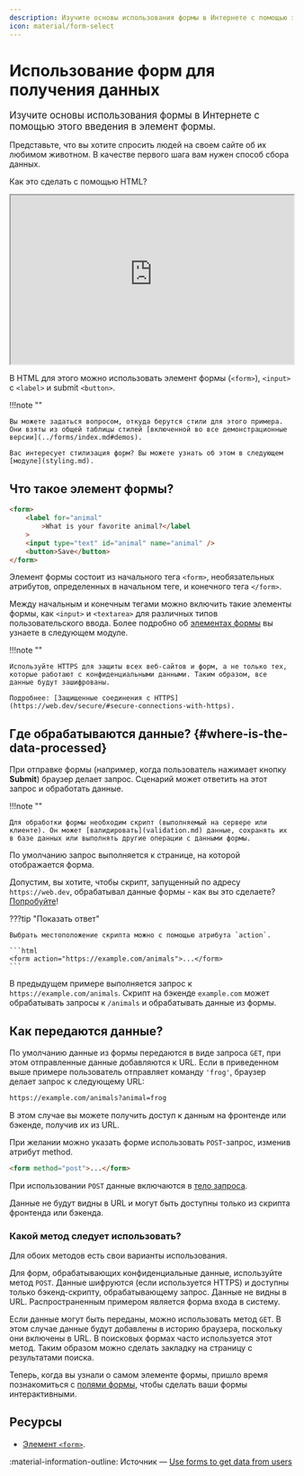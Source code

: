 ```yaml
---
description: Изучите основы использования формы в Интернете с помощью этого введения в элемент формы.
icon: material/form-select
---
```


# Использование форм для получения данных

<big>Изучите основы использования формы в Интернете с помощью этого введения в элемент формы.</big>

Представьте, что вы хотите спросить людей на своем сайте об их любимом животном. В качестве первого шага вам нужен способ сбора данных.

Как это сделать с помощью HTML?

<iframe style="width: 100%; height: 300px;" sandbox="allow-scripts allow-modals allow-forms allow-same-origin allow-top-navigation-by-user-activation allow-downloads" data-testid="app-preview-iframe" title="Preview of learn-forms-get-started" src="https://learn-forms-get-started.glitch.me/"></iframe>

В HTML для этого можно использовать элемент формы (`<form>`), `<input>` с `<label>` и submit `<button>`.

!!!note ""

    Вы можете задаться вопросом, откуда берутся стили для этого примера. Они взяты из общей таблицы стилей [включенной во все демонстрационные версии](../forms/index.md#demos).

    Вас интересует стилизация форм? Вы можете узнать об этом в следующем [модуле](styling.md).

## Что такое элемент формы?

```html
<form>
    <label for="animal"
        >What is your favorite animal?</label
    >
    <input type="text" id="animal" name="animal" />
    <button>Save</button>
</form>
```

Элемент формы состоит из начального тега `<form>`, необязательных атрибутов, определенных в начальном теге, и конечного тега `</form>`.

Между начальным и конечным тегами можно включить такие элементы формы, как `<input>` и `<textarea>` для различных типов пользовательского ввода. Более подробно об [элементах формы](form-fields.md) вы узнаете в следующем модуле.

!!!note ""

    Используйте HTTPS для защиты всех веб-сайтов и форм, а не только тех, которые работают с конфиденциальными данными. Таким образом, все данные будут зашифрованы.

    Подробнее: [Защищенные соединения с HTTPS](https://web.dev/secure/#secure-connections-with-https).

## Где обрабатываются данные? {#where-is-the-data-processed}

При отправке формы (например, когда пользователь нажимает кнопку **Submit**) браузер делает запрос. Сценарий может ответить на этот запрос и обработать данные.

!!!note ""

    Для обработки формы необходим скрипт (выполняемый на сервере или клиенте). Он может [валидировать](validation.md) данные, сохранять их в базе данных или выполнять другие операции с данными формы.

По умолчанию запрос выполняется к странице, на которой отображается форма.

Допустим, вы хотите, чтобы скрипт, запущенный по адресу `https://web.dev`, обрабатывал данные формы - как вы это сделаете? [Попробуйте](https://codepen.io/web-dot-dev/pen/fbf90faccc7a22e208c2a507f33be598?editors=1100)!

???tip "Показать ответ"

    Выбрать местоположение скрипта можно с помощью атрибута `action`.

    ```html
    <form action="https://example.com/animals">...</form>
    ```

В предыдущем примере выполняется запрос к `https://example.com/animals`. Скрипт на бэкенде `example.com` может обрабатывать запросы к `/animals` и обрабатывать данные из формы.

## Как передаются данные?

По умолчанию данные из формы передаются в виде запроса `GET`, при этом отправленные данные добавляются к URL. Если в приведенном выше примере пользователь отправляет команду `'frog'`, браузер делает запрос к следующему URL:

```html
https://example.com/animals?animal=frog
```

В этом случае вы можете получить доступ к данным на фронтенде или бэкенде, получив их из URL.

При желании можно указать форме использовать `POST`-запрос, изменив атрибут method.

```html
<form method="post">...</form>
```

При использовании `POST` данные включаются в [тело запроса](https://developer.mozilla.org/docs/Web/HTTP/Methods/POST#example).

Данные не будут видны в URL и могут быть доступны только из скрипта фронтенда или бэкенда.

### Какой метод следует использовать?

Для обоих методов есть свои варианты использования.

Для форм, обрабатывающих конфиденциальные данные, используйте метод `POST`. Данные шифруются (если используется HTTPS) и доступны только бэкенд-скрипту, обрабатывающему запрос. Данные не видны в URL. Распространенным примером является форма входа в систему.

Если данные могут быть переданы, можно использовать метод `GET`. В этом случае данные будут добавлены в историю браузера, поскольку они включены в URL. В поисковых формах часто используется этот метод. Таким образом можно сделать закладку на страницу с результатами поиска.

Теперь, когда вы узнали о самом элементе формы, пришло время познакомиться с [полями формы](form-fields.md), чтобы сделать ваши формы интерактивными.

## Ресурсы

-   [Элемент `<form>`](https://developer.mozilla.org/docs/Web/HTML/Element/form).

:material-information-outline: Источник &mdash; [Use forms to get data from users](https://web.dev/learn/forms/form-element/)
